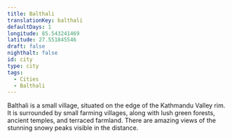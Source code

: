 ```yaml
---
title: Balthali
translationKey: balthali
defaultDays: 1
longitude: 85.543241469
latitude: 27.551845546
draft: false
nighthalt: false
id: city
type: city
tags:
  - Cities
  - Balthali
---
```

Balthali is a small village, situated on the edge of the Kathmandu Valley rim. It is surrounded by small farming villages, along with lush green forests, ancient temples, and terraced farmland. There are amazing views of the stunning snowy peaks visible in the distance.